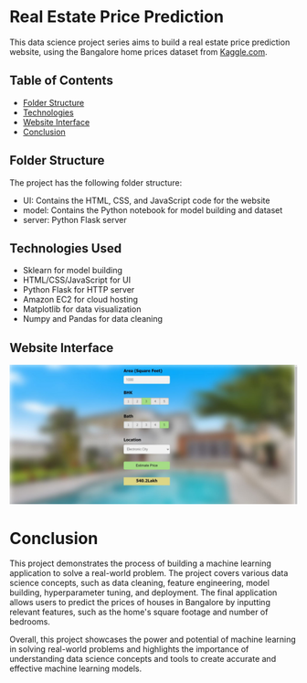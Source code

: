 # Real Estate Price Prediction
This data science project series aims to build a real estate price prediction website, using the Bangalore home prices dataset from [Kaggle.com](https://www.kaggle.com/datasets/amitabhajoy/bengaluru-house-price-data).
## Table of Contents
* [Folder Structure](#Folder-Structure)
* [Technologies](#Technologies-Used)
* [Website Interface](#Website-Interface)
* [Conclusion](#Conclusion)

## Folder Structure
The project has the following folder structure:

* UI: Contains the HTML, CSS, and JavaScript code for the website
* model: Contains the Python notebook for model building and dataset
* server: Python Flask server

## Technologies Used
* Sklearn for model building
* HTML/CSS/JavaScript for UI
* Python Flask for HTTP server
* Amazon EC2 for cloud hosting
* Matplotlib for data visualization
* Numpy and Pandas for data cleaning

## Website Interface
![Website](https://raw.githubusercontent.com/Strikoder/DS-ML-DL/main/Projects/Machine%20%26%20Deep%20learning%20projects/(Kaggle)Bengaluru%20House%20price%20data/readmephotos/UI.JPG)

# Conclusion
This project demonstrates the process of building a machine learning application to solve a real-world problem. The project covers various data science concepts, such as data cleaning, feature engineering, model building, hyperparameter tuning, and deployment. The final application allows users to predict the prices of houses in Bangalore by inputting relevant features, such as the home's square footage and number of bedrooms.

Overall, this project showcases the power and potential of machine learning in solving real-world problems and highlights the importance of understanding data science concepts and tools to create accurate and effective machine learning models.

